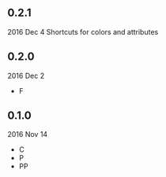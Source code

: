 ## 0.2.1
2016 Dec 4
Shortcuts for colors and attributes

## 0.2.0
2016 Dec 2
- F

## 0.1.0
2016 Nov 14
- C
- P
- PP

